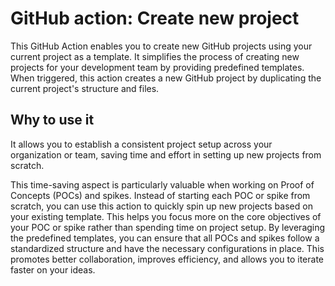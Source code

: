 # GitHub action: Create new project 

This GitHub Action enables you to create new GitHub projects using your current project as a template. It simplifies the process of creating new projects for your development team by providing predefined templates. When triggered, this action creates a new GitHub project by duplicating the current project's structure and files.

## Why to use it

It allows you to establish a consistent project setup across your organization or team, saving time and effort in setting up new projects from scratch.

This time-saving aspect is particularly valuable when working on Proof of Concepts (POCs) and spikes. Instead of starting each POC or spike from scratch, you can use this action to quickly spin up new projects based on your existing template. This helps you focus more on the core objectives of your POC or spike rather than spending time on project setup. By leveraging the predefined templates, you can ensure that all POCs and spikes follow a standardized structure and have the necessary configurations in place. This promotes better collaboration, improves efficiency, and allows you to iterate faster on your ideas.
